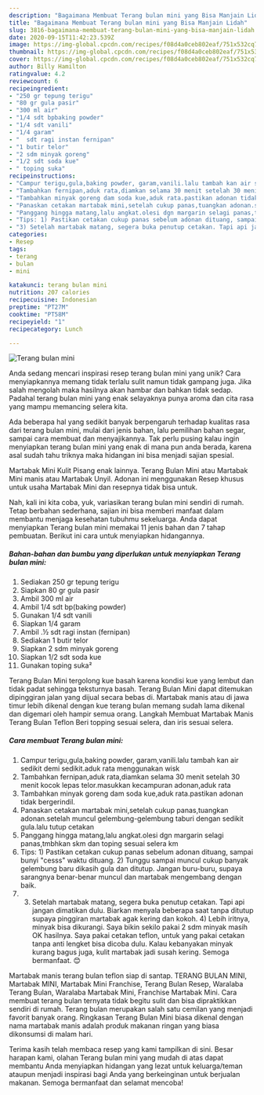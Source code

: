```yaml
---
description: "Bagaimana Membuat Terang bulan mini yang Bisa Manjain Lidah"
title: "Bagaimana Membuat Terang bulan mini yang Bisa Manjain Lidah"
slug: 3816-bagaimana-membuat-terang-bulan-mini-yang-bisa-manjain-lidah
date: 2020-09-15T11:42:23.539Z
image: https://img-global.cpcdn.com/recipes/f08d4a0ceb802eaf/751x532cq70/terang-bulan-mini-foto-resep-utama.jpg
thumbnail: https://img-global.cpcdn.com/recipes/f08d4a0ceb802eaf/751x532cq70/terang-bulan-mini-foto-resep-utama.jpg
cover: https://img-global.cpcdn.com/recipes/f08d4a0ceb802eaf/751x532cq70/terang-bulan-mini-foto-resep-utama.jpg
author: Billy Hamilton
ratingvalue: 4.2
reviewcount: 6
recipeingredient:
- "250 gr tepung terigu"
- "80 gr gula pasir"
- "300 ml air"
- "1/4 sdt bpbaking powder"
- "1/4 sdt vanili"
- "1/4 garam"
- "  sdt ragi instan fernipan"
- "1 butir telor"
- "2 sdm minyak goreng"
- "1/2 sdt soda kue"
- " toping suka"
recipeinstructions:
- "Campur terigu,gula,baking powder, garam,vanili.lalu tambah kan air sedikit demi sedikit.aduk rata menggunakan wisk"
- "Tambahkan fernipan,aduk rata,diamkan selama 30 menit setelah 30 menit kocok lepas telor.masukkan kecampuran adonan,aduk rata"
- "Tambahkan minyak goreng dam soda kue,aduk rata.pastikan adonan tidak bergerindil."
- "Panaskan cetakan martabak mini,setelah cukup panas,tuangkan adonan.setelah muncul gelembung-gelembung taburi dengan sedikit gula.lalu tutup cetakan"
- "Panggang hingga matang,lalu angkat.olesi dgn margarin selagi panas,tmbhkan skm dan toping sesuai selera km"
- "Tips: 1) Pastikan cetakan cukup panas sebelum adonan dituang, sampai bunyi &#34;cesss&#34; waktu dituang. 2) Tunggu sampai muncul cukup banyak gelembung baru dikasih gula dan ditutup. Jangan buru-buru, supaya sarangnya benar-benar muncul dan martabak mengembang dengan baik."
- "3) Setelah martabak matang, segera buka penutup cetakan. Tapi api jangan dimatikan dulu. Biarkan menyala beberapa saat tanpa ditutup supaya pinggiran martabak agak kering dan kokoh. 4) Lebih iritnya, minyak bisa dikurangi. Saya bikin sekilo pakai 2 sdm minyak masih OK hasilnya. Saya pakai cetakan teflon, untuk yang pakai cetakan tanpa anti lengket bisa dicoba dulu. Kalau kebanyakan minyak kurang bagus juga, kulit martabak jadi susah kering. Semoga bermanfaat. 😊"
categories:
- Resep
tags:
- terang
- bulan
- mini

katakunci: terang bulan mini 
nutrition: 207 calories
recipecuisine: Indonesian
preptime: "PT27M"
cooktime: "PT58M"
recipeyield: "1"
recipecategory: Lunch

---
```



![Terang bulan mini](https://img-global.cpcdn.com/recipes/f08d4a0ceb802eaf/751x532cq70/terang-bulan-mini-foto-resep-utama.jpg)

Anda sedang mencari inspirasi resep terang bulan mini yang unik? Cara menyiapkannya memang tidak terlalu sulit namun tidak gampang juga. Jika salah mengolah maka hasilnya akan hambar dan bahkan tidak sedap. Padahal terang bulan mini yang enak selayaknya punya aroma dan cita rasa yang mampu memancing selera kita.

Ada beberapa hal yang sedikit banyak berpengaruh terhadap kualitas rasa dari terang bulan mini, mulai dari jenis bahan, lalu pemilihan bahan segar, sampai cara membuat dan menyajikannya. Tak perlu pusing kalau ingin menyiapkan terang bulan mini yang enak di mana pun anda berada, karena asal sudah tahu triknya maka hidangan ini bisa menjadi sajian spesial.

Martabak Mini Kulit Pisang enak lainnya. Terang Bulan Mini atau Martabak Mini manis atau Martabak Unyil. Adonan ini menggunakan Resep khusus untuk usaha Martabak Mini dan resepnya tidak bisa untuk.


Nah, kali ini kita coba, yuk, variasikan terang bulan mini sendiri di rumah. Tetap berbahan sederhana, sajian ini bisa memberi manfaat dalam membantu menjaga kesehatan tubuhmu sekeluarga. Anda dapat menyiapkan Terang bulan mini memakai 11 jenis bahan dan 7 tahap pembuatan. Berikut ini cara untuk menyiapkan hidangannya.

<!--inarticleads1-->

##### Bahan-bahan dan bumbu yang diperlukan untuk menyiapkan Terang bulan mini:

1. Sediakan 250 gr tepung terigu
1. Siapkan 80 gr gula pasir
1. Ambil 300 ml air
1. Ambil 1/4 sdt bp(baking powder)
1. Gunakan 1/4 sdt vanili
1. Siapkan 1/4 garam
1. Ambil  .½ sdt ragi instan (fernipan)
1. Sediakan 1 butir telor
1. Siapkan 2 sdm minyak goreng
1. Siapkan 1/2 sdt soda kue
1. Gunakan  toping suka²


Terang Bulan Mini tergolong kue basah karena kondisi kue yang lembut dan tidak padat sehingga teksturnya basah. Terang Bulan Mini dapat ditemukan dipinggiran jalan yang dijual secara bebas di. Martabak manis atau di jawa timur lebih dikenal dengan kue terang bulan memang sudah lama dikenal dan digemari oleh hampir semua orang. Langkah Membuat Martabak Manis Terang Bulan Teflon Beri topping sesuai selera, dan iris sesuai selera. 

<!--inarticleads2-->

##### Cara membuat Terang bulan mini:

1. Campur terigu,gula,baking powder, garam,vanili.lalu tambah kan air sedikit demi sedikit.aduk rata menggunakan wisk
1. Tambahkan fernipan,aduk rata,diamkan selama 30 menit setelah 30 menit kocok lepas telor.masukkan kecampuran adonan,aduk rata
1. Tambahkan minyak goreng dam soda kue,aduk rata.pastikan adonan tidak bergerindil.
1. Panaskan cetakan martabak mini,setelah cukup panas,tuangkan adonan.setelah muncul gelembung-gelembung taburi dengan sedikit gula.lalu tutup cetakan
1. Panggang hingga matang,lalu angkat.olesi dgn margarin selagi panas,tmbhkan skm dan toping sesuai selera km
1. Tips: 1) Pastikan cetakan cukup panas sebelum adonan dituang, sampai bunyi &#34;cesss&#34; waktu dituang. 2) Tunggu sampai muncul cukup banyak gelembung baru dikasih gula dan ditutup. Jangan buru-buru, supaya sarangnya benar-benar muncul dan martabak mengembang dengan baik.
1. 3) Setelah martabak matang, segera buka penutup cetakan. Tapi api jangan dimatikan dulu. Biarkan menyala beberapa saat tanpa ditutup supaya pinggiran martabak agak kering dan kokoh. 4) Lebih iritnya, minyak bisa dikurangi. Saya bikin sekilo pakai 2 sdm minyak masih OK hasilnya. Saya pakai cetakan teflon, untuk yang pakai cetakan tanpa anti lengket bisa dicoba dulu. Kalau kebanyakan minyak kurang bagus juga, kulit martabak jadi susah kering. Semoga bermanfaat. 😊


Martabak manis terang bulan teflon siap di santap. TERANG BULAN MINI, Martabak MINI, Martabak Mini Franchise, Terang Bulan Resep, Waralaba Terang Bulan, Waralaba Martabak Mini, Franchise Martabak Mini. Cara membuat terang bulan ternyata tidak begitu sulit dan bisa dipraktikkan sendiri di rumah. Terang bulan merupakan salah satu cemilan yang menjadi favorit banyak orang. Ringkasan Terang Bulan Mini biasa dikenal dengan nama martabak manis adalah produk makanan ringan yang biasa dikonsumsi di malam hari. 

Terima kasih telah membaca resep yang kami tampilkan di sini. Besar harapan kami, olahan Terang bulan mini yang mudah di atas dapat membantu Anda menyiapkan hidangan yang lezat untuk keluarga/teman ataupun menjadi inspirasi bagi Anda yang berkeinginan untuk berjualan makanan. Semoga bermanfaat dan selamat mencoba!
